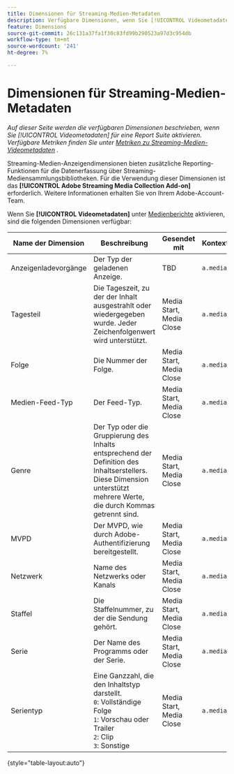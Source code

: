 ```yaml
---
title: Dimensionen für Streaming-Medien-Metadaten
description: Verfügbare Dimensionen, wenn Sie [!UICONTROL Videometadaten] für eine Report Suite aktivieren.
feature: Dimensions
source-git-commit: 26c131a37fa1f30c83fd99b290523a97d3c954db
workflow-type: tm+mt
source-wordcount: '241'
ht-degree: 7%

---
```


# Dimensionen für Streaming-Medien-Metadaten

*Auf dieser Seite werden die verfügbaren Dimensionen beschrieben, wenn Sie [!UICONTROL Videometadaten] für eine Report Suite aktivieren. Verfügbare Metriken finden Sie unter [ Metriken zu Streaming-Medien-Videometadaten](../metrics/sm-video-metadata.md) .*

Streaming-Medien-Anzeigendimensionen bieten zusätzliche Reporting-Funktionen für die Datenerfassung über Streaming-Mediensammlungsbibliotheken. Für die Verwendung dieser Dimensionen ist das **[!UICONTROL Adobe Streaming Media Collection Add-on]** erforderlich. Weitere Informationen erhalten Sie von Ihrem Adobe-Account-Team.

Wenn Sie **[!UICONTROL Videometadaten]** unter [Medienberichte](/help/admin/admin/c-manage-report-suites/c-edit-report-suites/media-management.md) aktivieren, sind die folgenden Dimensionen verfügbar:

| Name der Dimension | Beschreibung | Gesendet mit | Kontextdatenvariable |
| --- | --- | --- | --- |
| Anzeigenladevorgänge | Der Typ der geladenen Anzeige. | TBD | `a.media.adLoad` |
| Tagesteil | Die Tageszeit, zu der der Inhalt ausgestrahlt oder wiedergegeben wurde. Jeder Zeichenfolgenwert wird unterstützt. | Media Start, Media Close | `a.media.dayPart` |
| Folge | Die Nummer der Folge. | Media Start, Media Close | `a.media.episode` |
| Medien-Feed-Typ | Der Feed-Typ. | Media Start, Media Close | `a.media.feed` |
| Genre | Der Typ oder die Gruppierung des Inhalts entsprechend der Definition des Inhaltserstellers. Diese Dimension unterstützt mehrere Werte, die durch Kommas getrennt sind. | Media Start, Media Close | `a.media.genre` |
| MVPD | Der MVPD, wie durch Adobe-Authentifizierung bereitgestellt. | Media Start, Media Close | `a.media.pass.mvpd` |
| Netzwerk | Name des Netzwerks oder Kanals | Media Start, Media Close | `a.media.network` |
| Staffel | Die Staffelnummer, zu der die Sendung gehört. | Media Start, Media Close | `a.media.season` |
| Serie | Der Name des Programms oder der Serie. | Media Start, Media Close | `a.media.show` |
| Serientyp | Eine Ganzzahl, die den Inhaltstyp darstellt.<br>`0`: Vollständige Folge<br>`1`: Vorschau oder Trailer<br>`2`: Clip<br>`3`: Sonstige | Media Start, Media Close | `a.media.type` |

{style="table-layout:auto"}

